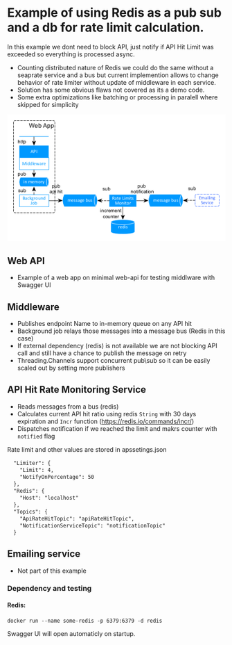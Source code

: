 # Example of using Redis as a pub sub and a db for rate limit calculation.

In this example we dont need to block API, just notify if API Hit Limit was exceeded so everything is processed async.
- Counting distributed nature of Redis we could do the same without a seaprate service and a bus but current implemention allows to change behavior of rate limiter without update of middleware in each service.
- Solution has some obvious flaws not covered as its a demo code. 
- Some extra optimizations like batching or processing in paralell where skipped for simplicity

![rateLimitExmaple](rateLimitExmaple.png)

## Web API
- Example of a web app on minimal web-api for testing middlware with Swagger UI

## Middleware 
- Publishes endpoint Name to in-memory queue on any API hit
- Background job relays those messages into a message bus (Redis in this case)
- If external dependency (redis) is not available we are not blocking API call and still have a chance to publish the message on retry
- Threading.Channels support concurrent pub\sub so it can be easily scaled out by setting more publishers 

## API Hit Rate Monitoring Service
- Reads messages from a bus (redis)
- Calculates current API hit ratio using redis `String` with 30 days expiration and `Incr` function (https://redis.io/commands/incr/)
- Dispatches notification if we reached the limit and makrs counter with `notified` flag

Rate limit and other values are stored in apssetings.json
```
  "Limiter": {
    "Limit": 4,
    "NotifyOnPercentage": 50 
  },
  "Redis": {
    "Host": "localhost"
  },
  "Topics": {
    "ApiRateHitTopic": "apiRateHitTopic",
    "NotificationServiceTopic": "notificationTopic"
  }
  ```

## Emailing service 
- Not part of this example

### Dependency and testing
#### Redis: 
```
docker run --name some-redis -p 6379:6379 -d redis
```
Swagger UI will open automaticly on startup.
